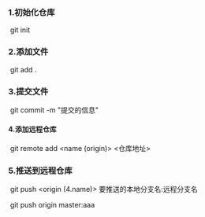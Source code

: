 ### 1.初始化仓库

​		git	init

### 2.添加文件

​	  git add .

### 3.提交文件

​	git commit -m "提交的信息"

#### 4.添加远程仓库

​	git remote add  <name (origin)>  <仓库地址>

### 5.推送到远程仓库

​	git push <origin (4.name)>  要推送的本地分支名:远程分支名

​	git push origin master:aaa

